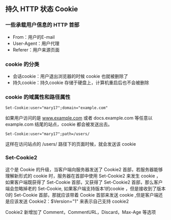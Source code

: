 ## 持久 HTTP 状态 Cookie

### 一些承载用户信息的 HTTP 首部

+ From：用户的E-mail
+ User-Agent：用户代理
+ Referer：用户来源页面

### cookie 的分类

+ 会话cookie：用户退出浏览器的时候 cookie 也就被删除了
+ 持久cookie：持久cookie 存储于硬盘上，计算机重启后也不会被删除

###  cookie 的域属性和路径属性

```
Set-Cookie:user="mary17";domain="example.com"
```

如果用户访问的是 www.example.com 或者 docs.example.com 等任意以 example.com 结尾的站点，cookie 都会被发送出去。


```
Set-Cookie:user="mary17";path=/users/
```

这样在访问站点的 /users/ 路径下的页面时候，就会发送该 cookie


### Set-Cookie2

这个是 Cookie 的升级，当客户端向服务器发送了 Cookie2 首部，若服务器能够理解新形式的 cookie 时，服务器在首部中使用 Set-Cookie2 来发生 cookie ， 如果客户端既获得了 Set-Cookie 首部，又获得了 Set-Cookie2 首部，那么客户端会忽略掉老的 Set-Cookie,  如果客户端支持版本1的cookie ，但是接收到了版本0的 Set-Cookie 首部，那就应该带着 Cookie 首部来发送 cookie ,但是客户端还是应该发送 Cookie2：$Version="1" 来表示自己支持 cookie2

Cookie2 新增加了 Comment，CommentURL，Discard，Max-Age 等选项



